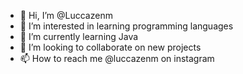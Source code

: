 - 👋 Hi, I’m @Luccazenm
- 👀 I’m interested in learning programming languages
- 🌱 I’m currently learning Java
- 💞️ I’m looking to collaborate on new projects
- 📫 How to reach me @luccazenm on instagram
